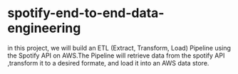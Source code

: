# spotify-end-to-end-data-engineering
in this project, we will build an ETL (Extract, Transform, Load) Pipeline using the Spotify API on AWS.The Pipeline will retrieve data from the spotify API ,transform it to a desired formate, and load it into an AWS data store.
